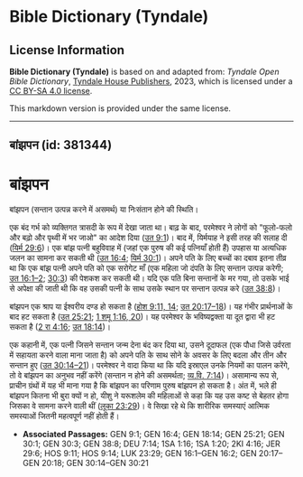# Bible Dictionary (Tyndale)

## License Information

**Bible Dictionary (Tyndale)** is based on and adapted from: _Tyndale Open Bible Dictionary_, [Tyndale House Publishers](https://tyndaleopenresources.com/), 2023, which is licensed under a [CC BY-SA 4.0 license](https://creativecommons.org/licenses/by-sa/4.0/legalcode.en).

This markdown version is provided under the same license.



--------------------------------

## बांझपन (id: 381344)

बांझपन
======

बांझपन (सन्तान उत्पन्न करने में असमर्थ) या निःसंतान होने की स्थिति।

एक बंद गर्भ को व्यक्तिगत त्रासदी के रूप में देखा जाता था। बाढ़ के बाद, परमेश्वर ने लोगों को "फूलो\-फलो और बढ़ो और पृथ्वी में भर जाओ" का आदेश दिया ([उत 9:1](https://ref.ly/Gen9:1))। बाद में, यिर्मयाह ने इसी तरह की सलाह दी ([यिर्म 29:6](https://ref.ly/Jer29:6))। एक बांझ पत्नी बहुविवाह में (जहां एक पुरुष की कई पत्नियाँ होती हैं) उपहास या अत्यधिक जलन का सामना कर सकती थी ([उत 16:4](https://ref.ly/Gen16:4); [यिर्म 30:1](https://ref.ly/Gen30:1))। अपने पति के लिए बच्चों का दबाव इतना तीव्र था कि एक बांझ पत्नी अपने पति को एक सरोगेट माँ (एक महिला जो दंपति के लिए सन्तान उत्पन्न करेगी; [उत 16:1–2](https://ref.ly/Gen16:1-Gen16:2); [30:3](https://ref.ly/Gen30:3)) की पेशकश कर सकती थी। यदि एक पति बिना सन्तानों के मर गया, तो उसके भाई से अपेक्षा की जाती थी कि वह उसकी पत्नी के साथ उसके स्थान पर सन्तान उत्पन्न करे ([उत 38:8](https://ref.ly/Gen38:8))।

बांझपन एक श्राप या ईश्वरीय दण्ड हो सकता है ([होश 9:11, 14](https://ref.ly/Hos9:11); [उत 20:17–18](https://ref.ly/Gen20:17-Gen20:18))। यह गंभीर प्रार्थनाओं के बाद हट सकता है ([उत 25:21](https://ref.ly/Gen25:21); [1 शमू 1:16, 20](https://ref.ly/1Sam1:16,1Sam1:20))। यह परमेश्वर के भविष्यद्वक्ता या दूत द्वारा भी हट सकता है ([2 रा 4:16](https://ref.ly/2Kgs4:16); [उत 18:14](https://ref.ly/Gen18:14))।

एक कहानी में, एक पत्नी जिसने सन्तान जन्म देना बंद कर दिया था, उसने दूदाफल (एक पौधा जिसे उर्वरता में सहायता करने वाला माना जाता है) को अपने पति के साथ सोने के अवसर के लिए बदला और तीन और सन्तान हुए ([उत 30:14–21](https://ref.ly/Gen30:14-Gen30:21))। परमेश्वर ने वादा किया था कि यदि इस्राएल उनके नियमों का पालन करेंगे, तो वे बांझपन का अनुभव नहीं करेंगे (सन्तान न होने की असमर्थता; [व्य.वि. 7:14](https://ref.ly/Deut7:14))। असामान्य रूप से, प्राचीन ग्रंथों में यह भी माना गया है कि बांझपन का परिणाम पुरुष बांझपन हो सकता है। अंत में, भले ही बांझपन कितना भी बुरा क्यों न हो, यीशु ने यरूशलेम की महिलाओं से कहा कि यह उस कष्ट से बेहतर होगा जिसका वे सामना करने वाली थीं ([लूका 23:29](https://ref.ly/Luke23:29))। वे सिखा रहे थे कि शारीरिक समस्याएं आत्मिक समस्याओं जितनी महत्वपूर्ण नहीं होती हैं।

* **Associated Passages:** GEN 9:1; GEN 16:4; GEN 18:14; GEN 25:21; GEN 30:1; GEN 30:3; GEN 38:8; DEU 7:14; 1SA 1:16; 1SA 1:20; 2KI 4:16; JER 29:6; HOS 9:11; HOS 9:14; LUK 23:29; GEN 16:1–GEN 16:2; GEN 20:17–GEN 20:18; GEN 30:14–GEN 30:21

